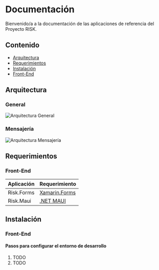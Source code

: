 # Documentación

Bienvenido/a a la documentación de las aplicaciones de referencia del Proyecto RISK.

## Contenido
* [Arquitectura](#arquitectura)
* [Requerimientos](#requerimientos)
* [Instalación](#instalación)
* [Front-End](frontend/README.md)

## Arquitectura
### General
![Arquitectura General](architecture/Risk.png)

### Mensajería
![Arquitectura Mensajería](architecture/Msj.png)

## Requerimientos
### Front-End

Aplicación|Requerimiento
----------|-------------
Risk.Forms|[Xamarin.Forms](https://dotnet.microsoft.com/en-us/apps/xamarin/xamarin-forms)
Risk.Maui|[.NET MAUI](https://dotnet.microsoft.com/en-us/apps/maui)

## Instalación
### Front-End
#### Pasos para configurar el entorno de desarrollo
1. TODO
2. TODO